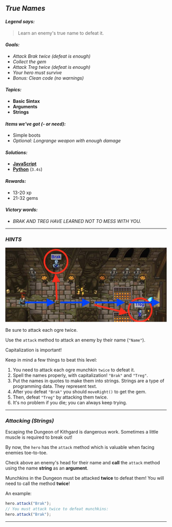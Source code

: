 ## _True Names_

#### _Legend says:_
> Learn an enemy's true name to defeat it.

#### _Goals:_
+ _Attack Brak twice (defeat is enough)_
+ _Collect the gem_
+ _Attack Treg twice (defeat is enough)_
+ _Your hero must survive_
+ _Bonus: Clean code (no warnings)_

#### _Topics:_
+ **Basic Sintax**
+ **Arguments**
+ **Strings**

#### _Items we've got (- or need):_
+ Simple boots
+ _Optional: Longrange weapon with enough damage_

#### _Solutions:_
+ **[JavaScript](trueNames.js)**
+ **[Python](true_names.py)** (`3.4s`)

#### _Rewards:_
+ 13-20 xp
+ 21-32 gems

#### _Victory words:_
+ _BRAK AND TREG HAVE LEARNED NOT TO MESS WITH YOU._

___

### _HINTS_

![](img/true_names.jpeg)

Be sure to attack each ogre twice.

Use the `attack` method to attack an enemy by their name (`"Name"`).

Capitalization is important!

Keep in mind a few things to beat this level:
1. You need to attack each ogre munchkin `twice` to defeat it.
2. Spell the names properly, with capitalization! `"Brak"` and `"Treg"`.
3. Put the names in quotes to make them into strings. Strings are a type of programming data. They represent text.
4. After you defeat `"Brak"` you should `moveRight()` to get the gem.
5. Then, defeat `"Treg"` by attacking them twice.
6. It's no problem if you die; you can always keep trying.

___

### _Attacking (Strings)_

Escaping the Dungeon of Kithgard is dangerous work. Sometimes a little muscle is required to break out!

By now, the `hero` has the `attack` method which is valuable when facing enemies toe-to-toe.

Check above an enemy's head for their name and **call** the `attack` method using the name **string** as an **argument**.

Munchkins in the Dungeon must be attacked **twice** to defeat them! You will need to call the method **twice**!

An example:

```javascript
hero.attack("Brak");
// You must attack twice to defeat munchkins:
hero.attack("Brak");
```

___
